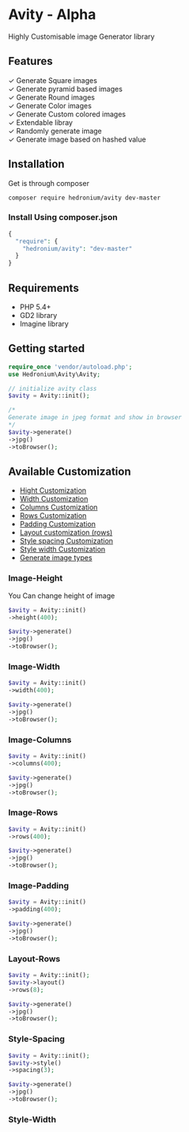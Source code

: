 # Avity - Alpha
Highly Customisable image Generator library
## Features

✓ Generate Square images  
✓ Generate pyramid based images  
✓ Generate Round images  
✓ Generate Color images  
✓ Generate Custom colored images  
✓ Extendable libray  
✓ Randomly generate image  
✓ Generate image based on hashed value  

## Installation  
Get is through composer  
```
composer require hedronium/avity dev-master
```
### Install Using composer.json
```PHP
{
  "require": {
    "hedronium/avity": "dev-master"
  }
}
```

## Requirements

* PHP 5.4+
* GD2 library
* Imagine library

## Getting started  
```PHP
require_once 'vendor/autoload.php';
use Hedronium\Avity\Avity;

// initialize avity class
$avity = Avity::init();

/*
Generate image in jpeg format and show in browser
*/
$avity->generate()
->jpg()
->toBrowser();
```
## Available Customization
- [Hight Customization](#Image-Height)
- [Width Customization](#Image-Width)
- [Columns Customization](#Image-Columns)
- [Rows Customization](#Image-Rows)
- [Padding Customization](#Image-Padding)
- [Layout customization (rows)](#Layout-Rows)
- [Style spacing Customization](#Style-Spacing)
- [Style width Customization](#Style-Width)
- [Generate image types ](#Generate-Type)

### Image-Height
You Can  change height of image
```PHP
$avity = Avity::init()
->height(400);

$avity->generate()
->jpg()
->toBrowser();
```
### Image-Width
```PHP
$avity = Avity::init()
->width(400);

$avity->generate()
->jpg()
->toBrowser();

```
### Image-Columns
```PHP
$avity = Avity::init()
->columns(400);

$avity->generate()
->jpg()
->toBrowser();
```
### Image-Rows
```PHP
$avity = Avity::init()
->rows(400);

$avity->generate()
->jpg()
->toBrowser();
```
### Image-Padding
```PHP
$avity = Avity::init()
->padding(400);

$avity->generate()
->jpg()
->toBrowser();
```
### Layout-Rows
```PHP
$avity = Avity::init();
$avity->layout()
->rows(8);

$avity->generate()
->jpg()
->toBrowser();
```
### Style-Spacing
```PHP
$avity = Avity::init();
$avity->style()
->spacing(3);

$avity->generate()
->jpg()
->toBrowser();

```
### Style-Width
